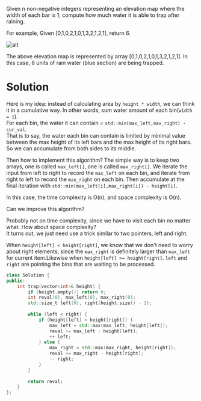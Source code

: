 Given n non-negative integers representing an elevation map where the width of each bar is 1, compute how much water it is able to trap after raining.

For example, 
Given [0,1,0,2,1,0,1,3,2,1,2,1], return 6.

![alt](https://leetcode.com/static/images/problemset/rainwatertrap.png)
       
The above elevation map is represented by array [0,1,0,2,1,0,1,3,2,1,2,1]. In this case, 6 units of rain water (blue section) are being trapped. 

# Solution
Here is my idea: instead of calculating area by ```height * width```, we can think it in a cumulative way. In other words, sum water amount of each bin(```width = 1```).  
For each bin, the water it can contain = ```std::min(max_left,max_right) - cur_val```.  
That is to say, the water each bin can contain is limited by minimal value between the max height of its left bars and the max height of its right bars.  
So we can accumulate from both sides to its middle.        
       
Then how to implement this algorithm?
The simple way is to keep two arrays, one is called ```max_left[]```, one is called ```max_right[]```.
We iterate the input from left to right to record the ```max_left``` on each bin, and iterate from right to left to record the ```max_right``` on each bin. Then accumulate at the final iteration with ```std::min(max_left[i],max_right[i]) - height[i]```.

In this case, the time complexity is O(n), and space complexity is O(n).

Can we improve this algorithm?

Probably not on time complexity, since we have to visit each bin no matter what.
How about space complexity?  
It turns out, we just need use a trick similar to two pointers, left and right.

When ```height[left] < height[right]```, we know that we don't need to worry about right elements, since the ```max_right``` is definitely larger than ```max_left``` for current item.Likewise when ```height[left] >= height[right]```. ```left``` and ```right``` are pointing the bins that are waiting to be processed.

```cpp
class Solution {
public:
    int trap(vector<int>& height) {
        if (height.empty()) return 0;
        int reval(0), max_left(0), max_right(0);
        std::size_t left(0), right(height.size() - 1);
        
        while (left < right) {
            if (height[left] < height[right]) {
                max_left = std::max(max_left, height[left]);
                reval += max_left - height[left];
                ++ left;
            } else {
                max_right = std::max(max_right, height[right]);
                reval += max_right - height[right];
                -- right;
            }
        }
        
        return reval;
    }
};
```
